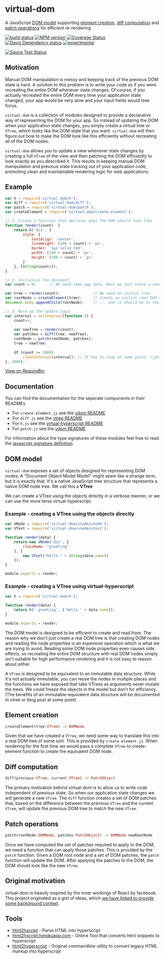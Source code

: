 # virtual-dom

A JavaScript [DOM model](#dom-model) supporting [element creation](#element-creation), [diff computation](#diff-computation) and [patch operations](#patch-operations) for efficient re-rendering

[![build status][1]][2]
[![NPM version][3]][4]
[![Coverage Status][5]][6]
[![Davis Dependency status][7]][8]
[![experimental](http://hughsk.github.io/stability-badges/dist/experimental.svg)](http://github.com/hughsk/stability-badges)

[![Sauce Test Status](https://saucelabs.com/browser-matrix/mattesch.svg)](https://saucelabs.com/u/mattesch)

## Motivation

Manual DOM manipulation is messy and keeping track of the previous DOM state is hard. A solution to this problem is to write your code as if you were recreating the entire DOM whenever state changes. Of course, if you actually recreated the entire DOM every time your application state changed, your app would be very slow and your input fields would lose focus.

`virtual-dom` is a collection of modules designed to provide a declarative way of representing the DOM for your app. So instead of updating the DOM when your application state changes, you simply create a virtual tree or `VTree`, which looks like the DOM state that you want. `virtual-dom` will then figure out how to make the DOM look like this efficiently without recreating all of the DOM nodes.

`virtual-dom` allows you to update a view whenever state changes by creating a full `VTree` of the view and then patching the DOM efficiently to look exactly as you described it. This results in keeping manual DOM manipulation and previous state tracking out of your application code, promoting clean and maintainable rendering logic for web applications.

## Example

```javascript
var h = require('virtual-dom/h');
var diff = require('virtual-dom/diff');
var patch = require('virtual-dom/patch');
var createElement = require('virtual-dom/create-element');

// 1: Create a function that declares what the DOM should look like
function render(count)  {
    return h('div', {
        style: {
            textAlign: 'center',
            lineHeight: (100 + count) + 'px',
            border: '1px solid red',
            width: (100 + count) + 'px',
            height: (100 + count) + 'px'
        }
    }, [String(count)]);
}

// 2: Initialise the document
var count = 0;      // We need some app data. Here we just store a count.

var tree = render(count);               // We need an initial tree
var rootNode = createElement(tree);     // Create an initial root DOM node ...
document.body.appendChild(rootNode);    // ... and it should be in the document

// 3: Wire up the update logic
var interval = setInterval(function () {
    count++;
      
    var newTree = render(count);
    var patches = diff(tree, newTree);
    rootNode = patch(rootNode, patches);
    tree = newTree;
        
    if (count >= 1000)
        clearInterval(interval); // It has to stop at some point, right?
}, 1000);
```
[View on RequireBin](http://requirebin.com/?gist=5492847b9a9025e64bab)

## Documentation

You can find the documentation for the seperate components
  in their READMEs

 - For `create-element.js` see the [vdom README](vdom/README.md)
 - For `diff.js` see the [vtree README](vtree/README.md)
 - For `h.js` see the [virtual-hyperscript README](virtual-hyperscript/README.md)
 - For `patch.js` see the [vdom README](vdom/README.md)

For information about the type signatures of these modules feel
  free to read the [javascript signature definition](docs.jsig)

## DOM model

`virtual-dom` exposes a set of objects designed for representing DOM nodes. A "Document Object Model Model" might seem like a strange term, but it is exactly that. It's a native JavaScript tree structure that represents a native DOM node tree. We call this a **VTree**

We can create a VTree using the objects directly in a verbose manner, or we can use the more terse virtual-hyperscript.

### Example - creating a VTree using the objects directly

```javascript
var VNode = require('virtual-dom/vnode/vnode');
var VText = require('virtual-dom/vnode/vtext');

function render(data) {
    return new VNode('div', {
        className: "greeting"
    }, [
        new VText("Hello " + String(data.name))
    ]);
}

module.exports = render;
```

### Example - creating a VTree using virtual-hyperscript

```javascript
var h = require('virtual-dom/h');

function render(data) {
    return h('.greeting', ['Hello ' + data.name]);
}

module.exports = render;
```

The DOM model is designed to be efficient to create and read from. The reason why we don't just create a real DOM tree is that creating DOM nodes and reading the node properties is an expensive operation which is what we are trying to avoid. Reading some DOM node properties even causes side effects, so recreating the entire DOM structure with real DOM nodes simply isn't suitable for high performance rendering and it is not easy to reason about either.

A `VTree` is designed to be equivalent to an immutable data structure. While it's not actually immutable, you can reuse the nodes in multiple places and the functions we have exposed that take VTrees as arguments never mutate the trees. We could freeze the objects in the model but don't for efficiency. (The benefits of an immutable-equivalent data structure will be documented in vtree or blog post at some point)



## Element creation

```haskell
createElement(tree:VTree) -> DOMNode
```

Given that we have created a `VTree`, we need some way to translate this into a real DOM tree of some sort. This is provided by `create-element.js`. When rendering for the first time we would pass a complete `VTree` to create-element function to create the equivalent DOM node.

## Diff computation

```haskell
diff(previous:VTree, current:VTree) -> PatchObject
```

The primary motivation behind virtual-dom is to allow us to write code independent of previous state. So when our application state changes we will generate a new `VTree`. The `diff` function creates a set of DOM patches that, based on the difference between the previous `VTree` and the current `VTree`, will update the previous DOM tree to match the new `VTree`.

## Patch operations

```haskell
patch(rootNode:DOMNode, patches:PatchObject) -> DOMNode newRootNode
```

Once we have computed the set of patches required to apply to the DOM, we need a function that can apply those patches. This is provided by the `patch` function. Given a DOM root node and a set of DOM patches, the `patch` function will update the DOM. After applying the patches to the DOM, the DOM should look like the new `VTree`.


## Original motivation

virtual-dom is heavily inspired by the inner workings of React by facebook. This project originated as a gist of ideas, which [we have linked to provide some background context](https://gist.github.com/Raynos/8414846).

## Tools

* [html2hscript](https://github.com/twilson63/html2hscript) - Parse HTML into hyperscript
* [html2hscript.herokuapp.com](http://html2hscript.herokuapp.com/) - Online Tool that converts html snippets to hyperscript
* [html2hyperscript](https://github.com/unframework/html2hyperscript) - Original commandline utility to convert legacy HTML markup into hyperscript


[1]: https://secure.travis-ci.org/Matt-Esch/virtual-dom.svg
[2]: https://travis-ci.org/Matt-Esch/virtual-dom
[3]: https://badge.fury.io/js/virtual-dom.svg
[4]: https://badge.fury.io/js/virtual-dom
[5]: http://img.shields.io/coveralls/Matt-Esch/virtual-dom.svg
[6]: https://coveralls.io/r/Matt-Esch/virtual-dom
[7]: https://david-dm.org/Matt-Esch/virtual-dom.svg
[8]: https://david-dm.org/Matt-Esch/virtual-dom

